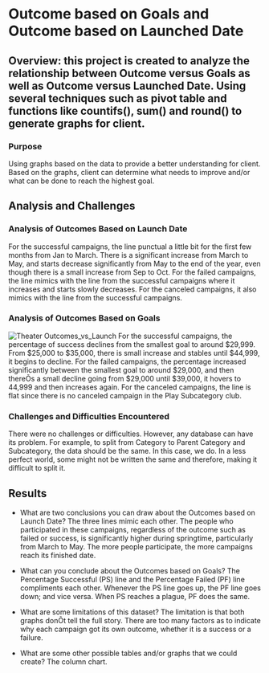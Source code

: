 # Outcome based on Goals and Outcome based on Launched Date

## Overview: this project is created to analyze the relationship between Outcome versus Goals as well as Outcome versus Launched Date. Using several techniques such as pivot table and functions like countifs(), sum() and round() to generate graphs for client.

### Purpose
Using graphs based on the data to provide a better understanding for client. Based on the graphs, client can determine what needs to improve and/or what can be done to reach the highest goal.

## Analysis and Challenges

### Analysis of Outcomes Based on Launch Date
 
For the successful campaigns, the line punctual a little bit for the first few months from Jan to March. There is a significant increase from March to May, and starts decrease significantly from May to the end of the year, even though there is a small increase from Sep to Oct. 
For the failed campaigns, the line mimics with the line from the successful campaigns where it increases and starts slowly decreases. 
For the canceled campaigns, it also mimics with the line from the successful campaigns.

### Analysis of Outcomes Based on Goals
![Theater Outcomes_vs_Launch](Resources/Theater_Outcoms_vs_Launch.png)
For the successful campaigns, the percentage of success declines from the smallest goal to around $29,999. From $25,000 to $35,000, there is small increase and stables until $44,999, it begins to decline. 
For the failed campaigns, the percentage increased significantly between the smallest goal to around $29,000, and then thereÕs a small decline going from $29,000 until $39,000, it hovers to 44,999 and then increases again.
For the canceled campaigns, the line is flat since there is no canceled campaign in the Play Subcategory club.

### Challenges and Difficulties Encountered
There were no challenges or difficulties. However, any database can have its problem. For example, to split from Category to Parent Category and Subcategory, the data should be the same. In this case, we do. In a less perfect world, some might not be written the same and therefore, making it difficult to split it.    

## Results

- What are two conclusions you can draw about the Outcomes based on Launch Date?
The three lines mimic each other.
The people who participated in these campaigns, regardless of the outcome such as failed or success, is significantly higher during springtime, particularly from March to May. The more people participate, the more campaigns reach its finished date. 

- What can you conclude about the Outcomes based on Goals?
The Percentage Successful (PS) line and the Percentage Failed (PF) line compliments each other. Whenever the PS line goes up, the PF line goes down; and vice versa. When PS reaches a plague, PF does the same. 

- What are some limitations of this dataset? The limitation is that both graphs donÕt tell the full story. There are too many factors as to indicate why each campaign got its own outcome, whether it is a success or a failure. 

- What are some other possible tables and/or graphs that we could create?
The column chart.
